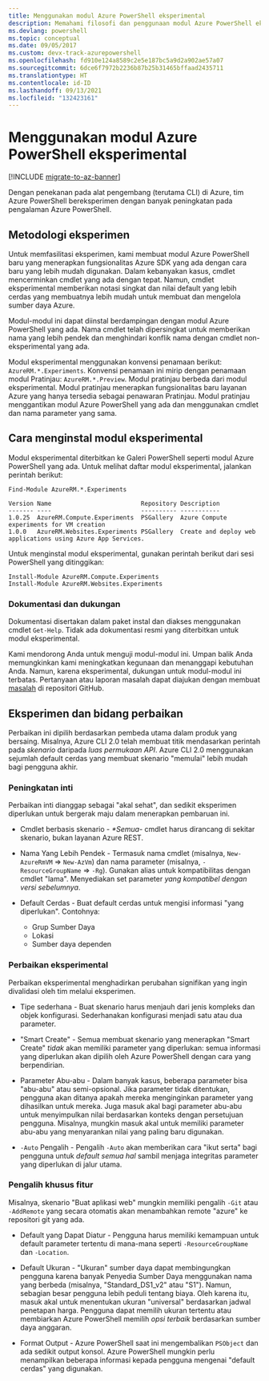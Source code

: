 ```yaml
---
title: Menggunakan modul Azure PowerShell eksperimental
description: Memahami filosofi dan penggunaan modul Azure PowerShell eksperimental.
ms.devlang: powershell
ms.topic: conceptual
ms.date: 09/05/2017
ms.custom: devx-track-azurepowershell
ms.openlocfilehash: fd910e124a8589c2e5e187bc5a9d2a902ae57a07
ms.sourcegitcommit: 6dce6f7972b2236b87b25b31465bffaad2435711
ms.translationtype: HT
ms.contentlocale: id-ID
ms.lasthandoff: 09/13/2021
ms.locfileid: "132423161"
---
```

# <a name="using-experimental-azure-powershell-modules"></a>Menggunakan modul Azure PowerShell eksperimental

[!INCLUDE [migrate-to-az-banner](../../includes/migrate-to-az-banner.md)]

Dengan penekanan pada alat pengembang (terutama CLI) di Azure, tim Azure PowerShell bereksperimen dengan banyak peningkatan pada pengalaman Azure PowerShell.

## <a name="experimentation-methodology"></a>Metodologi eksperimen

Untuk memfasilitasi eksperimen, kami membuat modul Azure PowerShell baru yang menerapkan fungsionalitas Azure SDK yang ada dengan cara baru yang lebih mudah digunakan. Dalam kebanyakan kasus, cmdlet mencerminkan cmdlet yang ada dengan tepat. Namun, cmdlet eksperimental memberikan notasi singkat dan nilai default yang lebih cerdas yang membuatnya lebih mudah untuk membuat dan mengelola sumber daya Azure.

Modul-modul ini dapat diinstal berdampingan dengan modul Azure PowerShell yang ada. Nama cmdlet telah dipersingkat untuk memberikan nama yang lebih pendek dan menghindari konflik nama dengan cmdlet non-eksperimental yang ada.

Modul eksperimental menggunakan konvensi penamaan berikut: `AzureRM.*.Experiments`. Konvensi penamaan ini mirip dengan penamaan modul Pratinjau: `AzureRM.*.Preview`. Modul pratinjau berbeda dari modul eksperimental. Modul pratinjau menerapkan fungsionalitas baru layanan Azure yang hanya tersedia sebagai penawaran Pratinjau. Modul pratinjau menggantikan modul Azure PowerShell yang ada dan menggunakan cmdlet dan nama parameter yang sama.

## <a name="how-to-install-an-experimental-module"></a>Cara menginstal modul eksperimental

Modul eksperimental diterbitkan ke Galeri PowerShell seperti modul Azure PowerShell yang ada. Untuk melihat daftar modul eksperimental, jalankan perintah berikut:

```powershell-interactive
Find-Module AzureRM.*.Experiments
```

```Output
Version Name                         Repository Description
------- ----                         ---------- -----------
1.0.25  AzureRM.Compute.Experiments  PSGallery  Azure Compute experiments for VM creation
1.0.0   AzureRM.Websites.Experiments PSGallery  Create and deploy web applications using Azure App Services.
```

Untuk menginstal modul eksperimental, gunakan perintah berikut dari sesi PowerShell yang ditinggikan:

```powershell-interactive
Install-Module AzureRM.Compute.Experiments
Install-Module AzureRM.Websites.Experiments
```

### <a name="documentation-and-support"></a>Dokumentasi dan dukungan

Dokumentasi disertakan dalam paket instal dan diakses menggunakan cmdlet `Get-Help`. Tidak ada dokumentasi resmi yang diterbitkan untuk modul eksperimental.

Kami mendorong Anda untuk menguji modul-modul ini. Umpan balik Anda memungkinkan kami meningkatkan kegunaan dan menanggapi kebutuhan Anda. Namun, karena eksperimental, dukungan untuk modul-modul ini terbatas. Pertanyaan atau laporan masalah dapat diajukan dengan membuat [masalah](https://github.com/Azure/azure-powershell/issues) di repositori GitHub.

## <a name="experiments-and-areas-of-improvement"></a>Eksperimen dan bidang perbaikan

Perbaikan ini dipilih berdasarkan pembeda utama dalam produk yang bersaing. Misalnya, Azure CLI 2.0 telah membuat titik mendasarkan perintah pada _skenario_ daripada _luas permukaan API_.
Azure CLI 2.0 menggunakan sejumlah default cerdas yang membuat skenario "memulai" lebih mudah bagi pengguna akhir.

### <a name="core-improvements"></a>Peningkatan inti

Perbaikan inti dianggap sebagai "akal sehat", dan sedikit eksperimen diperlukan untuk bergerak maju dalam menerapkan pembaruan ini.

- Cmdlet berbasis skenario - <em>*Semua</em>- cmdlet harus dirancang di sekitar skenario, bukan layanan Azure REST.

- Nama Yang Lebih Pendek - Termasuk nama cmdlet (misalnya, `New-AzureRmVM` => `New-AzVm`) dan nama parameter (misalnya, `-ResourceGroupName` => `-Rg`). Gunakan alias untuk kompatibilitas dengan cmdlet "lama". Menyediakan set parameter _yang kompatibel dengan versi sebelumnya_.

- Default Cerdas - Buat default cerdas untuk mengisi informasi "yang diperlukan". Contohnya:
  - Grup Sumber Daya
  - Lokasi
  - Sumber daya dependen

### <a name="experimental-improvements"></a>Perbaikan eksperimental

Perbaikan eksperimental menghadirkan perubahan signifikan yang ingin divalidasi oleh tim melalui eksperimen.

- Tipe sederhana - Buat skenario harus menjauh dari jenis kompleks dan objek konfigurasi. Sederhanakan konfigurasi menjadi satu atau dua parameter.

- "Smart Create" - Semua membuat skenario yang menerapkan "Smart Create" _tidak_ akan memiliki parameter yang diperlukan: semua informasi yang diperlukan akan dipilih oleh Azure PowerShell dengan cara yang berpendirian.

- Parameter Abu-abu - Dalam banyak kasus, beberapa parameter bisa "abu-abu" atau semi-opsional. Jika parameter tidak ditentukan, pengguna akan ditanya apakah mereka menginginkan parameter yang dihasilkan untuk mereka. Juga masuk akal bagi parameter abu-abu untuk menyimpulkan nilai berdasarkan konteks dengan persetujuan pengguna.
  Misalnya, mungkin masuk akal untuk memiliki parameter abu-abu yang menyarankan nilai yang paling baru digunakan.

- `-Auto` Pengalih - Pengalih `-Auto` akan memberikan cara "ikut serta" bagi pengguna untuk _default semua hal_ sambil menjaga integritas parameter yang diperlukan di jalur utama.

### <a name="feature-specific-switches"></a>Pengalih khusus fitur

Misalnya, skenario "Buat aplikasi web" mungkin memiliki pengalih `-Git` atau `-AddRemote` yang secara otomatis akan menambahkan remote "azure" ke repositori git yang ada.

- Default yang Dapat Diatur - Pengguna harus memiliki kemampuan untuk default parameter tertentu di mana-mana seperti `-ResourceGroupName` dan `-Location`.

- Default Ukuran - "Ukuran" sumber daya dapat membingungkan pengguna karena banyak Penyedia Sumber Daya menggunakan nama yang berbeda (misalnya, "Standard\_DS1\_v2" atau "S1"). Namun, sebagian besar pengguna lebih peduli tentang biaya. Oleh karena itu, masuk akal untuk menentukan ukuran "universal" berdasarkan jadwal penetapan harga. Pengguna dapat memilih ukuran tertentu atau membiarkan Azure PowerShell memilih _opsi terbaik_ berdasarkan sumber daya anggaran.

- Format Output - Azure PowerShell saat ini mengembalikan `PSObject` dan ada sedikit output konsol. Azure PowerShell mungkin perlu menampilkan beberapa informasi kepada pengguna mengenai "default cerdas" yang digunakan.
